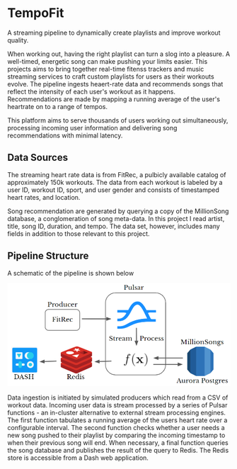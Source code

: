 # TempoFit  
A streaming pipeline to dynamically create playlists and improve workout quality.  

When working out, having the right playlist can turn a slog into a pleasure. A well-timed, energetic song can make pushing your limits easier. This projects aims to bring together real-time fitenss trackers and music streaming services to craft custom playlists for users as their workouts evolve. The pipeline ingests heaert-rate data and recommends songs that reflect the intensity of each user's workout as it happens. Recommendations are made by mapping a running average of the user's heartrate on to a range of tempos.  

This platform aims to serve thousands of users working out simultaneously, processing incoming user information and delivering song recommendations with minimal latency. 

## Data Sources  

The streaming heart rate data is from FitRec, a pulbicly available catalog of approximately 150k workouts. The data from each workout is labeled by a user ID, workout ID, sport, and user gender and consists of timestamped heart rates, and location.  

Song recommendation are generated by querying a copy of the MillionSong database, a conglomeration of song meta-data. In this project I read artist, title, song ID, duration, and tempo. The data set, however, includes many fields in addition to those relevant to this project. 

## Pipeline Structure  

A schematic of the pipeline is shown below  

![TempoFit Pipeline](images/schematic.png)

Data ingestion is initiated by simulated producers which read from a CSV of workout data. Incoming user data is stream processed by a series of Pulsar functions - an in-cluster alternative to external stream processing engines. The first function tabulates a running average of the users heart rate over a configurable interval. The second function checks whether a user needs a new song pushed to their playlist by comparing the incoming timestamp to when their previous song will end. When necessary, a final function queries the song database and publishes the result of the query to Redis. The Redis store is accessible from a Dash web application.